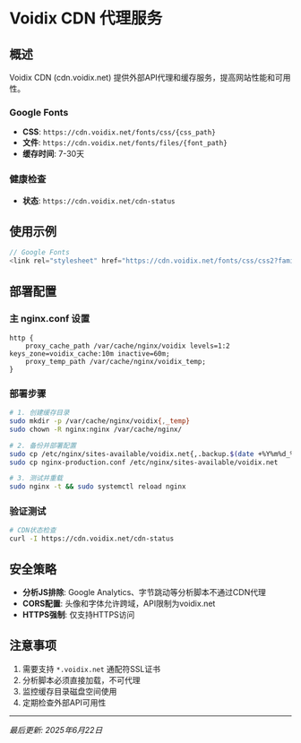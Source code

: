 # Voidix CDN 代理服务

## 概述

Voidix CDN (cdn.voidix.net) 提供外部API代理和缓存服务，提高网站性能和可用性。

### Google Fonts

- **CSS**: `https://cdn.voidix.net/fonts/css/{css_path}`
- **文件**: `https://cdn.voidix.net/fonts/files/{font_path}`
- **缓存时间**: 7-30天

### 健康检查

- **状态**: `https://cdn.voidix.net/cdn-status`

## 使用示例

```javascript
// Google Fonts
<link rel="stylesheet" href="https://cdn.voidix.net/fonts/css/css2?family=Inter:wght@400;500;600;700&display=swap">
```

## 部署配置

### 主 nginx.conf 设置

```nginx
http {
    proxy_cache_path /var/cache/nginx/voidix levels=1:2 keys_zone=voidix_cache:10m inactive=60m;
    proxy_temp_path /var/cache/nginx/voidix_temp;
}
```

### 部署步骤

```bash
# 1. 创建缓存目录
sudo mkdir -p /var/cache/nginx/voidix{,_temp}
sudo chown -R nginx:nginx /var/cache/nginx/

# 2. 备份并部署配置
sudo cp /etc/nginx/sites-available/voidix.net{,.backup.$(date +%Y%m%d_%H%M%S)}
sudo cp nginx-production.conf /etc/nginx/sites-available/voidix.net

# 3. 测试并重载
sudo nginx -t && sudo systemctl reload nginx
```

### 验证测试

```bash
# CDN状态检查
curl -I https://cdn.voidix.net/cdn-status
```

## 安全策略

- **分析JS排除**: Google Analytics、字节跳动等分析脚本不通过CDN代理
- **CORS配置**: 头像和字体允许跨域，API限制为voidix.net
- **HTTPS强制**: 仅支持HTTPS访问

## 注意事项

1. 需要支持 `*.voidix.net` 通配符SSL证书
2. 分析脚本必须直接加载，不可代理
3. 监控缓存目录磁盘空间使用
4. 定期检查外部API可用性

---

_最后更新: 2025年6月22日_
